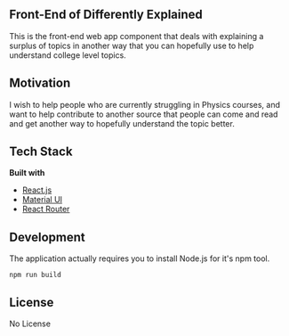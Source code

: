 ## Front-End of Differently Explained
This is the front-end web app component that deals with explaining a surplus of topics in another way that you can
hopefully use to help understand college level topics.

## Motivation
I wish to help people who are currently struggling in Physics courses, and want to help contribute to another source
that people can come and read and get another way to hopefully understand the topic better.

## Tech Stack
<b>Built with</b>

-   [React.js](https://reactjs.org/)
-   [Material UI](https://material-ui.com/)
-   [React Router](https://reacttraining.com/react-router/)


## Development
The application actually requires you to install Node.js for it's npm tool. 

`npm run build`

## License
No License
